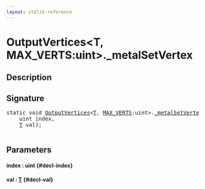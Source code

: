 ```yaml
---
layout: stdlib-reference
---
```


# OutputVertices\<T, MAX\_VERTS:uint\>\.\_metalSetVertex

## Description





## Signature 

<pre>
<span class='code_keyword'>static</span> void <a href="/stdlib-reference/types/OutputVertices/index" class="code_type">OutputVertices</a>&lt;<a href="/stdlib-reference/types/OutputVertices/index#typeparam-T" class="code_type">T</a>, <a href="/stdlib-reference/types/OutputVertices/index#typeparam-MAX_VERTS" class="code_var">MAX_VERTS</a>:uint&gt;.<a href="/stdlib-reference/types/OutputVertices/metalSetVertex">_metalSetVertex</a>(
    uint <span class='code_param'>index</span>,
    <a href="/stdlib-reference/types/OutputVertices/index#typeparam-T" class="code_type">T</a> <span class='code_param'>val</span>);

</pre>

## Parameters

#### index  : uint {#decl-index}
#### val  : [T](/stdlib-reference/types/OutputVertices/index#typeparam-T) {#decl-val}


